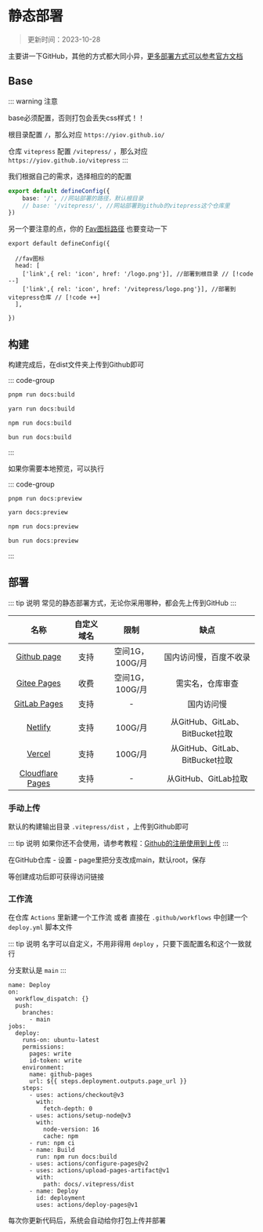 # 静态部署

> 更新时间：2023-10-28

主要讲一下GitHub，其他的方式都大同小异，[更多部署方式可以参考官方文档](https://vitepress.dev/guide/deploy)



## Base

::: warning 注意

base必须配置，否则打包会丢失css样式！！

根目录配置 `/`，那么对应 `https://yiov.github.io/`

仓库 `vitepress` 配置 `/vitepress/` ，那么对应 `https://yiov.github.io/vitepress`
:::

我们根据自己的需求，选择相应的的配置

```ts
export default defineConfig({
    base: '/', //网站部署的路径，默认根目录
    // base: '/vitepress/', //网站部署到github的vitepress这个仓库里
})
```

另一个要注意的点，你的 [Fav图标路径](./page.md#fav图标) 也要变动一下

```ts{3-6}
export default defineConfig({

  //fav图标
  head: [
    ['link',{ rel: 'icon', href: '/logo.png'}], //部署到根目录 // [!code --]
    ['link',{ rel: 'icon', href: '/vitepress/logo.png'}], //部署到vitepress仓库 // [!code ++]
  ],

})
```


## 构建

构建完成后，在dist文件夹上传到Github即可

::: code-group
```sh [pmpm]
pnpm run docs:build
```

```sh [yarn]
yarn run docs:build
```

```sh [npm]
npm run docs:build
```

```sh [bun]
bun run docs:build
```
:::

如果你需要本地预览，可以执行

::: code-group
```sh [pmpm]
pnpm run docs:preview
```

```sh [yarn]
yarn docs:preview
```

```sh [npm]
npm run docs:preview
```

```sh [bun]
bun run docs:preview
```
:::



## 部署

::: tip 说明
常见的静态部署方式，无论你采用哪种，都会先上传到GitHub
:::

| 名称 | 自定义域名 | 限制 | 缺点 |
|:-:|:-:|:-:|:-:|
| [Github page](https://pages.github.com/) | 支持 | 空间1G，100G/月 | 国内访问慢，百度不收录 |
| [Gitee Pages](https://gitee.com/help/articles/4136#article-header0) | 收费 | 空间1G，100G/月 | 需实名，仓库审查 |
| [GitLab Pages](https://docs.gitlab.cn/jh/user/project/pages/index.html) | 支持 | - | 国内访问慢 |
| |
| [Netlify](https://docs.netlify.com/get-started/) | 支持 | 100G/月 | 从GitHub、GitLab、BitBucket拉取 |
| [Vercel](https://vercel.com/docs/concepts/get-started) | 支持 | 100G/月 | 从GitHub、GitLab、BitBucket拉取 |
| [Cloudflare Pages](https://developers.cloudflare.com/pages/get-started/) | 支持 | - | 从GitHub、GitLab拉取 |

### 手动上传

默认的构建输出目录 `.vitepress/dist` ，上传到Github即可

::: tip 说明
如果你还不会使用，请参考教程：[Github的注册使用到上传](https://yiov.top/daily/github)
:::


在GitHub仓库 - 设置 - page里把分支改成main，默认root，保存


等创建成功后即可获得访问链接



### 工作流

在仓库 `Actions` 里新建一个工作流  或者 直接在 `.github/workflows` 中创建一个 `deploy.yml` 脚本文件

::: tip 说明
名字可以自定义，不用非得用 `deploy` ，只要下面配置名和这个一致就行

分支默认是 `main`
:::


```yml{1,6}
name: Deploy
on:
  workflow_dispatch: {}
  push:
    branches:
      - main
jobs:
  deploy:
    runs-on: ubuntu-latest
    permissions:
      pages: write
      id-token: write
    environment:
      name: github-pages
      url: ${{ steps.deployment.outputs.page_url }}
    steps:
      - uses: actions/checkout@v3
        with:
          fetch-depth: 0
      - uses: actions/setup-node@v3
        with:
          node-version: 16
          cache: npm
      - run: npm ci
      - name: Build
        run: npm run docs:build
      - uses: actions/configure-pages@v2
      - uses: actions/upload-pages-artifact@v1
        with:
          path: docs/.vitepress/dist
      - name: Deploy
        id: deployment
        uses: actions/deploy-pages@v1
```

每次你更新代码后，系统会自动给你打包上传并部署